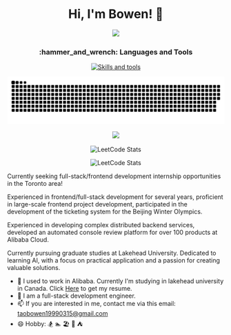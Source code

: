 <h1 align="center">
  Hi, I'm Bowen! 👋 
</h1>

<div align="center">

  ![](https://komarev.com/ghpvc/?username=taobowen&color=007bff&label=Profile+Views&style=for-the-badge)
  
</div>

<h3 align="center">:hammer_and_wrench: Languages and Tools</h3>

<p align="center">
  <a href="https://skillicons.dev">
    <img src="https://skillicons.dev/icons?i=html,css,js,vue,react,ts,nodejs,webpack,mysql,nextjs,nginx,redis,py,tensorflow,pytorch" alt="Skills and tools"/>
  </a>
</p>

<div align="center">

  ![GitHub Snake](https://raw.githubusercontent.com/taobowen/taobowen/output/github-snake-dark.svg) 
  
  <img src="https://github-readme-stats.vercel.app/api?username=taobowen&show_icons=true&icon_color=CE1D2D&text_color=fff&bg_color=000&hide_title=true" />
  
  ![LeetCode Stats](https://leetcard.jacoblin.cool/taobowen?theme=dark&font=Murecho&ext=heatmap)

  ![LeetCode Stats](https://leetcard.jacoblin.cool/yi-ming-de-feng?site=cn&theme=dark&font=Murecho&ext=heatmap)
  
</div>

Currently seeking full-stack/frontend development internship opportunities in the Toronto area!

Experienced in frontend/full-stack development for several years, proficient in large-scale frontend project development, participated in the development of the ticketing system for the Beijing Winter Olympics.

Experienced in developing complex distributed backend services, developed an automated console review platform for over 100 products at Alibaba Cloud.

Currently pursuing graduate studies at Lakehead University. Dedicated to learning AI, with a focus on practical application and a passion for creating valuable solutions.

- 💼 I used to work in Alibaba. Currently I'm studying in lakehead university in Canada. Click [Here](https://github.com/user-attachments/files/17941713/BowenTao_Resume.pdf) to get my resume.
- 🤔 I am a full-stack development engineer.
- 📫 If you are interested in me, contact me via this email: taobowen19990315@gmail.com
- 😄 Hobby: 🏂 🏊 🏖️ 🎷 ⛺️
